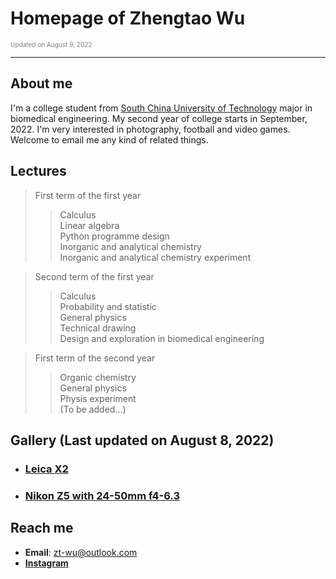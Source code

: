 # Homepage of Zhengtao Wu  

<font color="grey" size=1>Updated on August 9, 2022</font>

---------------------------------------------------------------------

## About me

I'm a college student from [South China University of Technology] major in biomedical engineering. My second year of college starts in September, 2022. I'm very interested in photography, football and video games. Welcome to email me any kind of related things.

[South China University of Technology]: https://www.scut.edu.cn/ "Only avalible in China including HongKong SAR"

## Lectures

>First term of the first year
>> Calculus  
>> Linear algebra  
>> Python programme design  
>> Inorganic and analytical chemistry  
>> Inorganic and analytical chemistry experiment  

> Second term of the first year
>> Calculus  
>> Probability and statistic  
>> General physics  
>> Technical drawing  
>> Design and exploration in biomedical engineering  

> First term of the second year
>> Organic chemistry  
>> General physics  
>> Physis experiment  
>> (To be added...)  

## Gallery (Last updated on August 8, 2022)

* ### [Leica X2](Leica.md)
* ### [Nikon Z5 with 24-50mm f4-6.3](Nikon.md)

## Reach me

  * **Email**: <zt-wu@outlook.com>
  * [**Instagram**](https://www.instagram.com/zhengtao_wu/)
